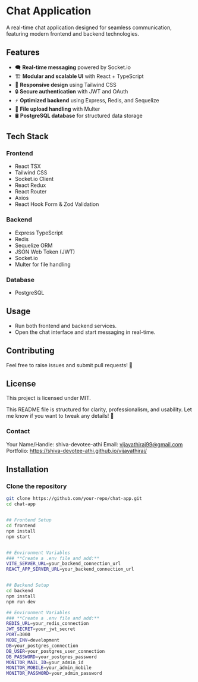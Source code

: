 # Chat Application

A real-time chat application designed for seamless communication, featuring modern frontend and backend technologies.

## Features
- 🗨️ **Real-time messaging** powered by Socket.io
- 🏗️ **Modular and scalable UI** with React + TypeScript
- 🎨 **Responsive design** using Tailwind CSS
- 🔒 **Secure authentication** with JWT and OAuth
- ⚡ **Optimized backend** using Express, Redis, and Sequelize
- 📂 **File upload handling** with Multer
- 🛢️ **PostgreSQL database** for structured data storage

## Tech Stack

### **Frontend**
- React TSX
- Tailwind CSS
- Socket.io Client
- React Redux
- React Router
- Axios
- React Hook Form & Zod Validation

### **Backend**
- Express TypeScript
- Redis
- Sequelize ORM
- JSON Web Token (JWT)
- Socket.io
- Multer for file handling

### **Database**
- PostgreSQL

## Usage
- Run both frontend and backend services.
- Open the chat interface and start messaging in real-time.

## Contributing
Feel free to raise issues and submit pull requests! 🚀

## License
This project is licensed under MIT.

This README file is structured for clarity, professionalism, and usability. Let me know if you want to tweak any details! 🚀

### **Contact**
Your Name/Handle: shiva-devotee-athi
Email: vijayathiraj99@gmail.com
Portfolio: https://shiva-devotee-athi.github.io/vijayathiraj/

## Installation

### **Clone the repository**
```sh
git clone https://github.com/your-repo/chat-app.git
cd chat-app


## Frontend Setup
cd frontend
npm install
npm start


## Environment Variables
### **Create a .env file and add:**
VITE_SERVER_URL=your_backend_connection_url
REACT_APP_SERVER_URL=your_backend_connection_url


## Backend Setup
cd backend
npm install
npm run dev

## Environment Variables
### **Create a .env file and add:**
REDIS_URL=your_redis_connection
JWT_SECRET=your_jwt_secret
PORT=3000
NODE_ENV=development 
DB=your_postgres_connection
DB_USER=your_postgres_user_connection
DB_PASSWORD=your_postgres_password
MONITOR_MAIL_ID=your_admin_id
MONITOR_MOBILE=your_admin_mobile
MONITOR_PASSWORD=your_admin_password

